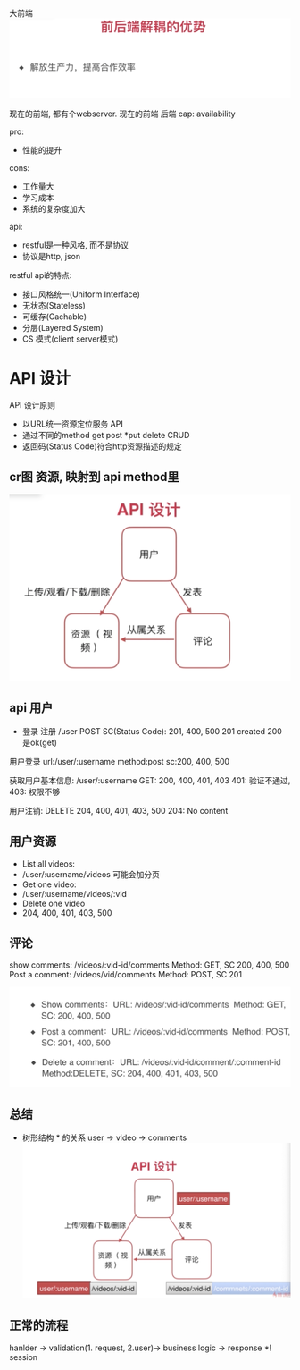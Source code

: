 大前端
![](.ch3_images/864f89a6.png)

现在的前端, 都有个webserver.
现在的前端
后端 cap: availability

pro:
- 性能的提升

cons:
- 工作量大
- 学习成本
- 系统的复杂度加大


api:
- restful是一种风格, 而不是协议
- 协议是http, json


restful api的特点:
- 接口风格统一(Uniform Interface)
- 无状态(Stateless)
- 可缓存(Cachable)
- 分层(Layered System)
- CS 模式(client server模式)

# API  设计
API 设计原则
- 以URL统一资源定位服务 API
- 通过不同的method get post *put delete CRUD
- 返回码(Status Code)符合http资源描述的规定

## cr图 资源, 映射到 api method里
![](.ch3_images/3bd75bc1.png)

## api 用户
- 登录 注册 
/user POST SC(Status Code): 201, 400, 500
201 created
200 是ok(get)

用户登录 url:/user/:username method:post sc:200, 400, 500

获取用户基本信息: /user/:username GET: 200, 400, 401, 403
401: 验证不通过, 
403: 权限不够

用户注销: DELETE 204, 400, 401, 403, 500
204: No content

## 用户资源
- List all videos: 
- /user/:username/videos 可能会加分页
- Get one video:
- /user/:username/videos/:vid 
- Delete one video
- 204, 400, 401, 403, 500

## 评论
show comments:
/videos/:vid-id/comments Method: GET, SC 200, 400, 500
Post a comment:
/videos/vid/comments Method: POST, SC 201

![](.ch3_images/8ac0dc71.png)


## 总结
* 树形结构 * 的关系 user -> video -> comments
![](.ch3_images/0954007f.png)


## 正常的流程
hanlder -> validation(1. request, 2.user)-> business logic -> response
*! session
